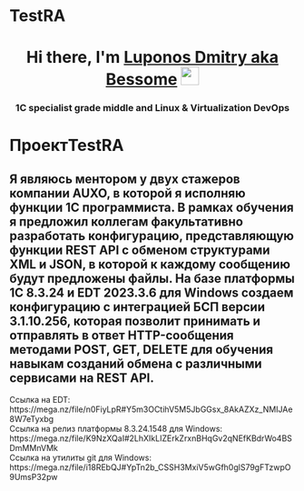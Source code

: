 # TestRA
<HEAD>
<h1 align="center">Hi there, I'm <a href="https://dev1c.tech/" target="_blank">Luponos Dmitry aka Bessome</a> 
<img src="https://github.com/blackcater/blackcater/raw/main/images/Hi.gif" height="32"/></h1>
<h3 align="center">1C specialist grade middle and Linux & Virtualization DevOps</h3>
</HEAD>
<BODY>
<h1>ПроектTestRA</h1>

<h2> Я являюсь ментором у двух стажеров компании AUXO, в которой я исполняю функции 1С программиста. 
В рамках обучения я предложил коллегам факультативно разработать конфигурацию, представляющую функции REST API с обменом структурами XML и JSON, в которой к каждому сообщению будут предложены файлы. 
На базе платформы 1С 8.3.24 и EDT 2023.3.6 для Windows создаем конфигурацию с интеграцией БСП версии 3.1.10.256, которая позволит принимать и отправлять в ответ HTTP-сообщения методами POST, GET, DELETE для обучения навыкам созданий обмена с различными сервисами на REST API. </h2>
</BODY>
<FOOTER>
Ссылка на EDT: https://mega.nz/file/n0FiyLpR#Y5m3OCtihV5M5JbGGsx_8AkAZXz_NMIJAe8W7eTyxbg<br>
Ссылка на релиз платформы 8.3.24.1548 для Windows: https://mega.nz/file/K9NzXQaI#2LhXIkLIZErkZrxnBHqGv2qNEfKBdrWo4BSDmMMnVMk<br>
Ссылка на утилиты git для Windows: https://mega.nz/file/i18REbQJ#YpTn2b_CSSH3MxiV5wGfh0glS79gFTzwpO9UmsP32pw<br>
</FOOTER>
